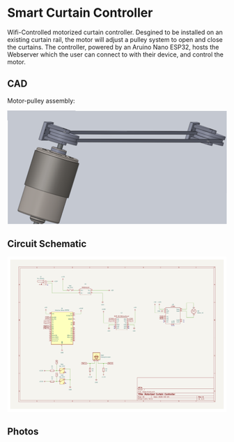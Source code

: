 # Smart Curtain Controller

Wifi-Controlled motorized curtain controller. Desgined to be installed on an existing curtain rail, the motor will adjust a pulley system to open and close the curtains. The controller, powered by an Aruino Nano ESP32, hosts the Webserver which the user can connect to with their device, and control the motor.

## CAD

Motor-pulley assembly:

![Assembly](photos/MEGA_CAD.png)

## Circuit Schematic

![Circuit](photos/circuit.jpg)

## Photos

